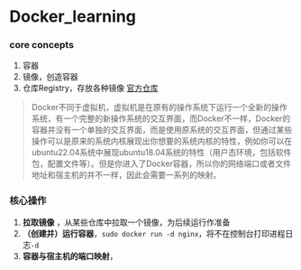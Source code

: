 # Docker_learning

### core concepts
1. 容器
2. 镜像，创造容器
3. 仓库Registry，存放各种镜像 [官方仓库](hub.docker.com)

> Docker不同于虚拟机，虚拟机是在原有的操作系统下运行一个全新的操作系统，有一个完整的新操作系统的交互界面，而Docker不一样，Docker的容器并没有一个单独的交互界面，而是使用原系统的交互界面，但通过某些操作可以是原来的系统内核展现出你想要的系统内核的特性，例如你可以在ubuntu22.04系统中展现ubuntu18.04系统的特性（用户态环境，包括软件包，配置文件等）。但是你进入了Docker容器，所以你的网络端口或者文件地址和宿主机的并不一样，因此会需要一系列的映射。

### 核心操作
1. **拉取镜像** ，从某些仓库中拉取一个镜像，为后续运行作准备
2. **（创建并）运行容器**，`sudo docker run -d nginx`，将不在控制台打印进程日志`-d`
3. **容器与宿主机的端口映射**，
```

```
